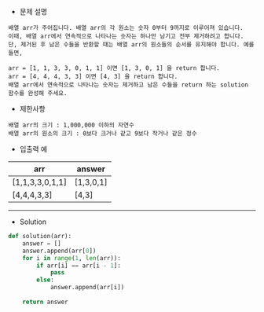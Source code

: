 - 문제 설명
```
배열 arr가 주어집니다. 배열 arr의 각 원소는 숫자 0부터 9까지로 이루어져 있습니다.
이때, 배열 arr에서 연속적으로 나타나는 숫자는 하나만 남기고 전부 제거하려고 합니다.
단, 제거된 후 남은 수들을 반환할 때는 배열 arr의 원소들의 순서를 유지해야 합니다. 예를 들면,

arr = [1, 1, 3, 3, 0, 1, 1] 이면 [1, 3, 0, 1] 을 return 합니다.
arr = [4, 4, 4, 3, 3] 이면 [4, 3] 을 return 합니다.
배열 arr에서 연속적으로 나타나는 숫자는 제거하고 남은 수들을 return 하는 solution 함수를 완성해 주세요.
```

- 제한사항
```
배열 arr의 크기 : 1,000,000 이하의 자연수
배열 arr의 원소의 크기 : 0보다 크거나 같고 9보다 작거나 같은 정수
```

- 입출력 예

| arr	| answer |
| --- | --- |
| [1,1,3,3,0,1,1] |	[1,3,0,1] |
| [4,4,4,3,3] |	[4,3] |

---

- Solution

```py
def solution(arr):
    answer = []
    answer.append(arr[0])
    for i in range(1, len(arr)):
        if arr[i] == arr[i - 1]:
            pass
        else:
            answer.append(arr[i])
            
    return answer
```
